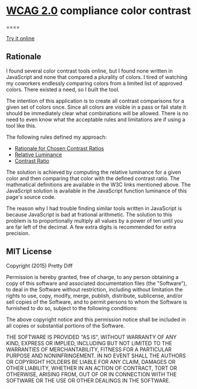 ﻿# [WCAG 2.0](http://www.w3.org/TR/WCAG20/) compliance color contrast
====

[Try it online](http://prettydiff.com/ignore/colorContrast/colorContrast.html)

Rationale
---

I found several color contrast tools online, but I found none written in JavaScript and none that compared a plurality of colors. I tired of watching my coworkers endlessly comparing colors from a limited list of approved colors. There existed a need, so I built the tool.

The intention of this application is to create all contrast comparisons for a given set of colors once. Since all colors are visible in a pass or fail state it should be immediately clear what combinations will be allowed. There is no need to even know what the acceptable rules and limitations are if using a tool like this.

The following rules defined my approach:

* [Rationale for Chosen Contrast Ratios](http://www.w3.org/TR/UNDERSTANDING-WCAG20/visual-audio-contrast-contrast.html)
* [Relative Luminance](http://www.w3.org/TR/WCAG20/#relativeluminancedef)
* [Contrast Ratio](http://www.w3.org/TR/WCAG20/#contrast-ratiodef)

The solution is achieved by computing the relative luminance for a given color and then comparing that color with the defined contrast ratio. The mathmatical definitions are available in the W3C links mentioned above. The JavaScript solution is available in the JavaScript function luminance of this page's source code.

The reason why I had trouble finding similar tools written in JavaScript is because JavaScript is bad at frational arithmetic. The solution to this problem is to proportionally multiply all values by a power of ten until you are far left of the decimal. A few extra digits is recommended for extra precision.

MIT License
---

Copyright (2015) Pretty Diff

Permission is hereby granted, free of charge, to any person obtaining a copy
of this software and associated documentation files (the "Software"), to deal
in the Software without restriction, including without limitation the rights
to use, copy, modify, merge, publish, distribute, sublicense, and/or sell
copies of the Software, and to permit persons to whom the Software is
furnished to do so, subject to the following conditions:

The above copyright notice and this permission notice shall be included in
all copies or substantial portions of the Software.

THE SOFTWARE IS PROVIDED "AS IS", WITHOUT WARRANTY OF ANY KIND, EXPRESS OR
IMPLIED, INCLUDING BUT NOT LIMITED TO THE WARRANTIES OF MERCHANTABILITY,
FITNESS FOR A PARTICULAR PURPOSE AND NONINFRINGEMENT. IN NO EVENT SHALL THE
AUTHORS OR COPYRIGHT HOLDERS BE LIABLE FOR ANY CLAIM, DAMAGES OR OTHER
LIABILITY, WHETHER IN AN ACTION OF CONTRACT, TORT OR OTHERWISE, ARISING FROM,
OUT OF OR IN CONNECTION WITH THE SOFTWARE OR THE USE OR OTHER DEALINGS IN
THE SOFTWARE.
